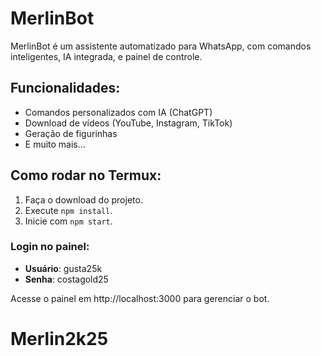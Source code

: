 # MerlinBot

MerlinBot é um assistente automatizado para WhatsApp, com comandos inteligentes, IA integrada, e painel de controle.

## Funcionalidades:
- Comandos personalizados com IA (ChatGPT)
- Download de vídeos (YouTube, Instagram, TikTok)
- Geração de figurinhas
- E muito mais...

## Como rodar no Termux:
1. Faça o download do projeto.
2. Execute `npm install`.
3. Inicie com `npm start`.

### Login no painel:
- **Usuário**: gusta25k
- **Senha**: costagold25

Acesse o painel em http://localhost:3000 para gerenciar o bot.

# Merlin2k25
